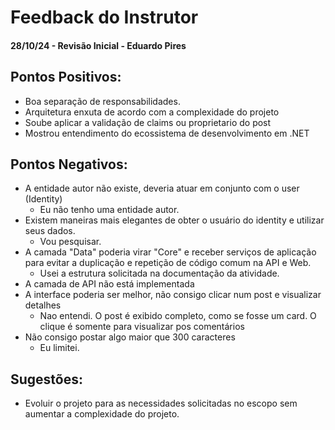 # Feedback do Instrutor

#### 28/10/24 - Revisão Inicial - Eduardo Pires

## Pontos Positivos:

- Boa separação de responsabilidades.
- Arquitetura enxuta de acordo com a complexidade do projeto
- Soube aplicar a validação de claims ou proprietario do post
- Mostrou entendimento do ecossistema de desenvolvimento em .NET

## Pontos Negativos:

- A entidade autor não existe, deveria atuar em conjunto com o user (Identity)
  -   Eu não tenho uma entidade autor.
- Existem maneiras mais elegantes de obter o usuário do identity e utilizar seus dados.
  -   Vou pesquisar.
- A camada "Data" poderia virar "Core" e receber serviços de aplicação para evitar a duplicação e repetição de código comum na API e Web.
  -   Usei a estrutura solicitada na documentação da atividade.
- A camada de API não está implementada
- A interface poderia ser melhor, não consigo clicar num post e visualizar detalhes
  -   Nao entendi. O post é exibido completo, como se fosse um card. O clique é somente para visualizar pos comentários
- Não consigo postar algo maior que 300 caracteres
  -   Eu limitei.

## Sugestões:

- Evoluir o projeto para as necessidades solicitadas no escopo sem aumentar a complexidade do projeto.
